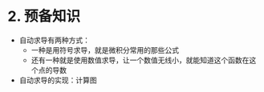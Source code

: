 # 2. 预备知识
- 自动求导有两种方式：
  - 一种是用符号求导，就是微积分常用的那些公式
  - 还有一种就是使用数值求导，让一个数值无线小，就能知道这个函数在这个点的导数
- 自动求导的实现：计算图